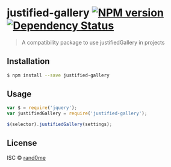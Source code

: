# justified-gallery [![NPM version][npm-image]][npm-url] [![Dependency Status][daviddm-image]][daviddm-url]
> A compatibility package to use justifiedGallery in projects

## Installation

```sh
$ npm install --save justified-gallery
```

## Usage

```js
var $ = require('jquery');
var justifiedGallery = require('justified-gallery');

$(selector).justifiedGallery(settings);
```
## License

ISC © [rand0me](https://rand0me.github.io)


[npm-image]: https://badge.fury.io/js/justified-gallery.svg
[npm-url]: https://npmjs.org/package/justified-gallery
[daviddm-image]: https://david-dm.org/rand0me/justified-gallery.svg?theme=shields.io
[daviddm-url]: https://david-dm.org/rand0me/justified-gallery
